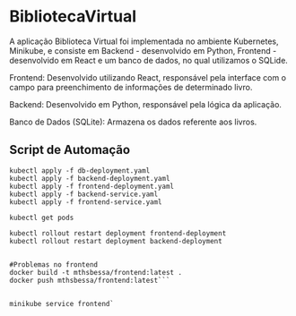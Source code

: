 # BibliotecaVirtual

A aplicação Biblioteca Virtual foi implementada no ambiente Kubernetes, Minikube, e consiste em Backend - desenvolvido em Python, Frontend - desenvolvido em React e um banco de dados, no qual utilizamos o SQLide. 

Frontend: Desenvolvido utilizando React, responsável pela interface com o campo para preenchimento de informações de determinado livro.

Backend: Desenvolvido em Python, responsável pela lógica da aplicação. 

Banco de Dados (SQLite): Armazena os dados referente aos livros. 

## Script de Automação

```kubectl apply -f sqlite-pvc.yaml
kubectl apply -f db-deployment.yaml
kubectl apply -f backend-deployment.yaml
kubectl apply -f frontend-deployment.yaml
kubectl apply -f backend-service.yaml
kubectl apply -f frontend-service.yaml

kubectl get pods

kubectl rollout restart deployment frontend-deployment
kubectl rollout restart deployment backend-deployment


#Problemas no frontend
docker build -t mthsbessa/frontend:latest .
docker push mthsbessa/frontend:latest```


minikube service frontend`

